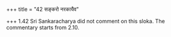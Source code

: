 +++
title = "42 सङ्करो नरकायैव"

+++
1.42 Sri Sankaracharya did not comment on this sloka. The commentary
starts from 2.10.  
  
